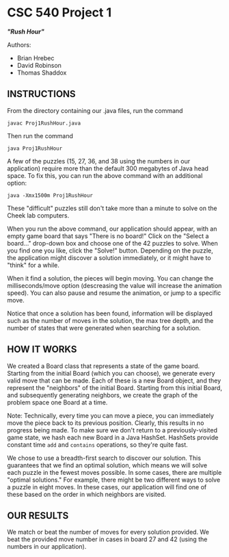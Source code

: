 CSC 540 Project 1
=================
***"Rush Hour"***

Authors:

- Brian Hrebec
- David Robinson
- Thomas Shaddox

INSTRUCTIONS
------------

From the directory containing our .java files, run the command

    javac Proj1RushHour.java

Then run the command

    java Proj1RushHour

A few of the puzzles (15, 27, 36, and 38 using the numbers in our application) require more than the default 300 megabytes of Java head space. To fix this, you can run the above command with an additional option:

    java -Xmx1500m Proj1RushHour

These "difficult" puzzles still don't take more than a minute to solve on the Cheek lab computers.

When you run the above command, our application should appear, with an empty game board that says "There is no board!" Click on the "Select a board..." drop-down box and choose one of the 42 puzzles to solve. When you find one you like, click the "Solve!" button. Depending on the puzzle, the application might discover a solution immediately, or it might have to "think" for a while.

When it find a solution, the pieces will begin moving. You can change the milliseconds/move option (descreasing the value will increase the animation speed). You can also pause and resume the animation, or jump to a specific move.

Notice that once a solution has been found, information will be displayed such as the number of moves in the solution, the max tree depth, and the number of states that were generated when searching for a solution.

HOW IT WORKS
------------

We created a Board class that represents a state of the game board. Starting from the initial Board (which you can choose), we generate every valid move that can be made. Each of these is a new Board object, and they represent the "neighbors" of the initial Board. Starting from this initial Board, and subsequently generating neighbors, we create the graph of the problem space one Board at a time.

Note: Technically, every time you can move a piece, you can immediately move the piece back to its previous position. Clearly, this results in no progress being made. To make sure we don't return to a previously-visited game state, we hash each new Board in a Java HashSet. HashSets provide constant time `add` and `contains` operations, so they're quite fast.

We chose to use a breadth-first search to discover our solution. This guarantees that we find an optimal solution, which means we will solve each puzzle in the fewest moves possible. In some cases, there are multiple "optimal solutions." For example, there might be two different ways to solve a puzzle in eight moves. In these cases, our application will find one of these based on the order in which neighbors are visited.

OUR RESULTS
-----------

We match or beat the number of moves for every solution provided. We beat the provided move number in cases in board 27 and 42 (using the numbers in our application).
